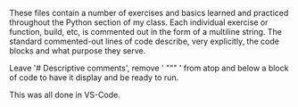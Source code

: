 These files contain a number of exercises and basics learned and practiced throughout the Python section of my class.
Each individual exercise or function, build, etc, is commented out in the form of a multiline string.
The standard commented-out lines of code describe, very explicitly, the code blocks and what purpose they serve.

Leave '# Descriptive comments', remove ' """ ' from atop and below a block of code to have it display and be ready to run.

This was all done in VS-Code.
